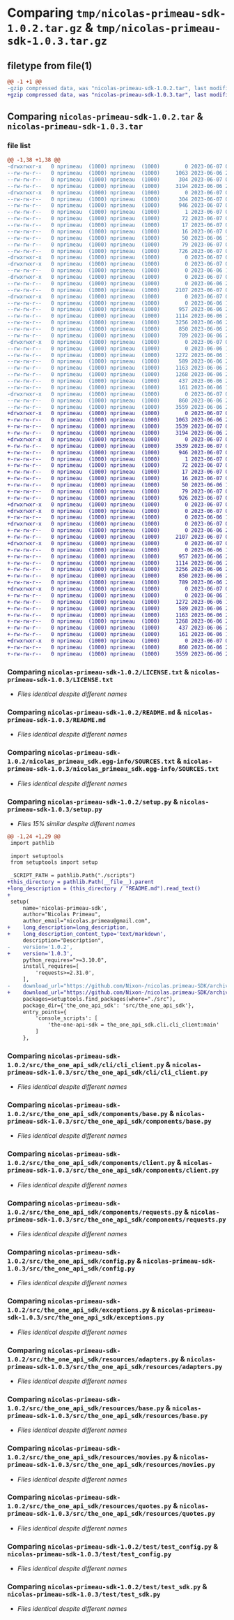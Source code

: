 # Comparing `tmp/nicolas-primeau-sdk-1.0.2.tar.gz` & `tmp/nicolas-primeau-sdk-1.0.3.tar.gz`

## filetype from file(1)

```diff
@@ -1 +1 @@
-gzip compressed data, was "nicolas-primeau-sdk-1.0.2.tar", last modified: Wed Jun  7 00:06:18 2023, max compression
+gzip compressed data, was "nicolas-primeau-sdk-1.0.3.tar", last modified: Wed Jun  7 00:13:32 2023, max compression
```

## Comparing `nicolas-primeau-sdk-1.0.2.tar` & `nicolas-primeau-sdk-1.0.3.tar`

### file list

```diff
@@ -1,38 +1,38 @@
-drwxrwxr-x   0 nprimeau  (1000) nprimeau  (1000)        0 2023-06-07 00:06:18.072636 nicolas-primeau-sdk-1.0.2/
--rw-rw-r--   0 nprimeau  (1000) nprimeau  (1000)     1063 2023-06-06 23:55:38.000000 nicolas-primeau-sdk-1.0.2/LICENSE.txt
--rw-rw-r--   0 nprimeau  (1000) nprimeau  (1000)      304 2023-06-07 00:06:18.072636 nicolas-primeau-sdk-1.0.2/PKG-INFO
--rw-rw-r--   0 nprimeau  (1000) nprimeau  (1000)     3194 2023-06-06 23:22:06.000000 nicolas-primeau-sdk-1.0.2/README.md
-drwxrwxr-x   0 nprimeau  (1000) nprimeau  (1000)        0 2023-06-07 00:06:18.068636 nicolas-primeau-sdk-1.0.2/nicolas_primeau_sdk.egg-info/
--rw-rw-r--   0 nprimeau  (1000) nprimeau  (1000)      304 2023-06-07 00:06:18.000000 nicolas-primeau-sdk-1.0.2/nicolas_primeau_sdk.egg-info/PKG-INFO
--rw-rw-r--   0 nprimeau  (1000) nprimeau  (1000)      946 2023-06-07 00:06:18.000000 nicolas-primeau-sdk-1.0.2/nicolas_primeau_sdk.egg-info/SOURCES.txt
--rw-rw-r--   0 nprimeau  (1000) nprimeau  (1000)        1 2023-06-07 00:06:18.000000 nicolas-primeau-sdk-1.0.2/nicolas_primeau_sdk.egg-info/dependency_links.txt
--rw-rw-r--   0 nprimeau  (1000) nprimeau  (1000)       72 2023-06-07 00:06:18.000000 nicolas-primeau-sdk-1.0.2/nicolas_primeau_sdk.egg-info/entry_points.txt
--rw-rw-r--   0 nprimeau  (1000) nprimeau  (1000)       17 2023-06-07 00:06:18.000000 nicolas-primeau-sdk-1.0.2/nicolas_primeau_sdk.egg-info/requires.txt
--rw-rw-r--   0 nprimeau  (1000) nprimeau  (1000)       16 2023-06-07 00:06:18.000000 nicolas-primeau-sdk-1.0.2/nicolas_primeau_sdk.egg-info/top_level.txt
--rw-rw-r--   0 nprimeau  (1000) nprimeau  (1000)       50 2023-06-06 17:04:47.000000 nicolas-primeau-sdk-1.0.2/pyproject.toml
--rw-rw-r--   0 nprimeau  (1000) nprimeau  (1000)       79 2023-06-07 00:06:18.072636 nicolas-primeau-sdk-1.0.2/setup.cfg
--rw-rw-r--   0 nprimeau  (1000) nprimeau  (1000)      726 2023-06-07 00:05:16.000000 nicolas-primeau-sdk-1.0.2/setup.py
-drwxrwxr-x   0 nprimeau  (1000) nprimeau  (1000)        0 2023-06-07 00:06:18.068636 nicolas-primeau-sdk-1.0.2/src/
-drwxrwxr-x   0 nprimeau  (1000) nprimeau  (1000)        0 2023-06-07 00:06:18.068636 nicolas-primeau-sdk-1.0.2/src/the_one_api_sdk/
--rw-rw-r--   0 nprimeau  (1000) nprimeau  (1000)        0 2023-06-06 18:36:59.000000 nicolas-primeau-sdk-1.0.2/src/the_one_api_sdk/__init__.py
-drwxrwxr-x   0 nprimeau  (1000) nprimeau  (1000)        0 2023-06-07 00:06:18.072636 nicolas-primeau-sdk-1.0.2/src/the_one_api_sdk/cli/
--rw-rw-r--   0 nprimeau  (1000) nprimeau  (1000)        0 2023-06-06 21:04:03.000000 nicolas-primeau-sdk-1.0.2/src/the_one_api_sdk/cli/__init__.py
--rw-rw-r--   0 nprimeau  (1000) nprimeau  (1000)     2107 2023-06-07 00:04:35.000000 nicolas-primeau-sdk-1.0.2/src/the_one_api_sdk/cli/cli_client.py
-drwxrwxr-x   0 nprimeau  (1000) nprimeau  (1000)        0 2023-06-07 00:06:18.072636 nicolas-primeau-sdk-1.0.2/src/the_one_api_sdk/components/
--rw-rw-r--   0 nprimeau  (1000) nprimeau  (1000)        0 2023-06-06 17:22:08.000000 nicolas-primeau-sdk-1.0.2/src/the_one_api_sdk/components/__init__.py
--rw-rw-r--   0 nprimeau  (1000) nprimeau  (1000)      957 2023-06-06 21:51:20.000000 nicolas-primeau-sdk-1.0.2/src/the_one_api_sdk/components/base.py
--rw-rw-r--   0 nprimeau  (1000) nprimeau  (1000)     1114 2023-06-06 23:47:16.000000 nicolas-primeau-sdk-1.0.2/src/the_one_api_sdk/components/client.py
--rw-rw-r--   0 nprimeau  (1000) nprimeau  (1000)     3256 2023-06-06 23:51:43.000000 nicolas-primeau-sdk-1.0.2/src/the_one_api_sdk/components/requests.py
--rw-rw-r--   0 nprimeau  (1000) nprimeau  (1000)      850 2023-06-06 23:47:16.000000 nicolas-primeau-sdk-1.0.2/src/the_one_api_sdk/config.py
--rw-rw-r--   0 nprimeau  (1000) nprimeau  (1000)      789 2023-06-06 23:47:16.000000 nicolas-primeau-sdk-1.0.2/src/the_one_api_sdk/exceptions.py
-drwxrwxr-x   0 nprimeau  (1000) nprimeau  (1000)        0 2023-06-07 00:06:18.072636 nicolas-primeau-sdk-1.0.2/src/the_one_api_sdk/resources/
--rw-rw-r--   0 nprimeau  (1000) nprimeau  (1000)        0 2023-06-06 19:15:54.000000 nicolas-primeau-sdk-1.0.2/src/the_one_api_sdk/resources/__init__.py
--rw-rw-r--   0 nprimeau  (1000) nprimeau  (1000)     1272 2023-06-06 19:58:56.000000 nicolas-primeau-sdk-1.0.2/src/the_one_api_sdk/resources/adapters.py
--rw-rw-r--   0 nprimeau  (1000) nprimeau  (1000)      589 2023-06-06 22:01:23.000000 nicolas-primeau-sdk-1.0.2/src/the_one_api_sdk/resources/base.py
--rw-rw-r--   0 nprimeau  (1000) nprimeau  (1000)     1163 2023-06-06 23:47:49.000000 nicolas-primeau-sdk-1.0.2/src/the_one_api_sdk/resources/movies.py
--rw-rw-r--   0 nprimeau  (1000) nprimeau  (1000)     1268 2023-06-06 23:47:49.000000 nicolas-primeau-sdk-1.0.2/src/the_one_api_sdk/resources/quotes.py
--rw-rw-r--   0 nprimeau  (1000) nprimeau  (1000)      437 2023-06-06 23:44:46.000000 nicolas-primeau-sdk-1.0.2/src/the_one_api_sdk/sdk.py
--rw-rw-r--   0 nprimeau  (1000) nprimeau  (1000)      161 2023-06-06 18:42:26.000000 nicolas-primeau-sdk-1.0.2/src/the_one_api_sdk/utils.py
-drwxrwxr-x   0 nprimeau  (1000) nprimeau  (1000)        0 2023-06-07 00:06:18.072636 nicolas-primeau-sdk-1.0.2/test/
--rw-rw-r--   0 nprimeau  (1000) nprimeau  (1000)      860 2023-06-06 23:47:16.000000 nicolas-primeau-sdk-1.0.2/test/test_config.py
--rw-rw-r--   0 nprimeau  (1000) nprimeau  (1000)     3559 2023-06-06 23:47:33.000000 nicolas-primeau-sdk-1.0.2/test/test_sdk.py
+drwxrwxr-x   0 nprimeau  (1000) nprimeau  (1000)        0 2023-06-07 00:13:32.667667 nicolas-primeau-sdk-1.0.3/
+-rw-rw-r--   0 nprimeau  (1000) nprimeau  (1000)     1063 2023-06-06 23:55:38.000000 nicolas-primeau-sdk-1.0.3/LICENSE.txt
+-rw-rw-r--   0 nprimeau  (1000) nprimeau  (1000)     3539 2023-06-07 00:13:32.667667 nicolas-primeau-sdk-1.0.3/PKG-INFO
+-rw-rw-r--   0 nprimeau  (1000) nprimeau  (1000)     3194 2023-06-06 23:22:06.000000 nicolas-primeau-sdk-1.0.3/README.md
+drwxrwxr-x   0 nprimeau  (1000) nprimeau  (1000)        0 2023-06-07 00:13:32.667667 nicolas-primeau-sdk-1.0.3/nicolas_primeau_sdk.egg-info/
+-rw-rw-r--   0 nprimeau  (1000) nprimeau  (1000)     3539 2023-06-07 00:13:32.000000 nicolas-primeau-sdk-1.0.3/nicolas_primeau_sdk.egg-info/PKG-INFO
+-rw-rw-r--   0 nprimeau  (1000) nprimeau  (1000)      946 2023-06-07 00:13:32.000000 nicolas-primeau-sdk-1.0.3/nicolas_primeau_sdk.egg-info/SOURCES.txt
+-rw-rw-r--   0 nprimeau  (1000) nprimeau  (1000)        1 2023-06-07 00:13:32.000000 nicolas-primeau-sdk-1.0.3/nicolas_primeau_sdk.egg-info/dependency_links.txt
+-rw-rw-r--   0 nprimeau  (1000) nprimeau  (1000)       72 2023-06-07 00:13:32.000000 nicolas-primeau-sdk-1.0.3/nicolas_primeau_sdk.egg-info/entry_points.txt
+-rw-rw-r--   0 nprimeau  (1000) nprimeau  (1000)       17 2023-06-07 00:13:32.000000 nicolas-primeau-sdk-1.0.3/nicolas_primeau_sdk.egg-info/requires.txt
+-rw-rw-r--   0 nprimeau  (1000) nprimeau  (1000)       16 2023-06-07 00:13:32.000000 nicolas-primeau-sdk-1.0.3/nicolas_primeau_sdk.egg-info/top_level.txt
+-rw-rw-r--   0 nprimeau  (1000) nprimeau  (1000)       50 2023-06-06 17:04:47.000000 nicolas-primeau-sdk-1.0.3/pyproject.toml
+-rw-rw-r--   0 nprimeau  (1000) nprimeau  (1000)       79 2023-06-07 00:13:32.667667 nicolas-primeau-sdk-1.0.3/setup.cfg
+-rw-rw-r--   0 nprimeau  (1000) nprimeau  (1000)      926 2023-06-07 00:12:33.000000 nicolas-primeau-sdk-1.0.3/setup.py
+drwxrwxr-x   0 nprimeau  (1000) nprimeau  (1000)        0 2023-06-07 00:13:32.667667 nicolas-primeau-sdk-1.0.3/src/
+drwxrwxr-x   0 nprimeau  (1000) nprimeau  (1000)        0 2023-06-07 00:13:32.667667 nicolas-primeau-sdk-1.0.3/src/the_one_api_sdk/
+-rw-rw-r--   0 nprimeau  (1000) nprimeau  (1000)        0 2023-06-06 18:36:59.000000 nicolas-primeau-sdk-1.0.3/src/the_one_api_sdk/__init__.py
+drwxrwxr-x   0 nprimeau  (1000) nprimeau  (1000)        0 2023-06-07 00:13:32.667667 nicolas-primeau-sdk-1.0.3/src/the_one_api_sdk/cli/
+-rw-rw-r--   0 nprimeau  (1000) nprimeau  (1000)        0 2023-06-06 21:04:03.000000 nicolas-primeau-sdk-1.0.3/src/the_one_api_sdk/cli/__init__.py
+-rw-rw-r--   0 nprimeau  (1000) nprimeau  (1000)     2107 2023-06-07 00:04:35.000000 nicolas-primeau-sdk-1.0.3/src/the_one_api_sdk/cli/cli_client.py
+drwxrwxr-x   0 nprimeau  (1000) nprimeau  (1000)        0 2023-06-07 00:13:32.667667 nicolas-primeau-sdk-1.0.3/src/the_one_api_sdk/components/
+-rw-rw-r--   0 nprimeau  (1000) nprimeau  (1000)        0 2023-06-06 17:22:08.000000 nicolas-primeau-sdk-1.0.3/src/the_one_api_sdk/components/__init__.py
+-rw-rw-r--   0 nprimeau  (1000) nprimeau  (1000)      957 2023-06-06 21:51:20.000000 nicolas-primeau-sdk-1.0.3/src/the_one_api_sdk/components/base.py
+-rw-rw-r--   0 nprimeau  (1000) nprimeau  (1000)     1114 2023-06-06 23:47:16.000000 nicolas-primeau-sdk-1.0.3/src/the_one_api_sdk/components/client.py
+-rw-rw-r--   0 nprimeau  (1000) nprimeau  (1000)     3256 2023-06-06 23:51:43.000000 nicolas-primeau-sdk-1.0.3/src/the_one_api_sdk/components/requests.py
+-rw-rw-r--   0 nprimeau  (1000) nprimeau  (1000)      850 2023-06-06 23:47:16.000000 nicolas-primeau-sdk-1.0.3/src/the_one_api_sdk/config.py
+-rw-rw-r--   0 nprimeau  (1000) nprimeau  (1000)      789 2023-06-06 23:47:16.000000 nicolas-primeau-sdk-1.0.3/src/the_one_api_sdk/exceptions.py
+drwxrwxr-x   0 nprimeau  (1000) nprimeau  (1000)        0 2023-06-07 00:13:32.667667 nicolas-primeau-sdk-1.0.3/src/the_one_api_sdk/resources/
+-rw-rw-r--   0 nprimeau  (1000) nprimeau  (1000)        0 2023-06-06 19:15:54.000000 nicolas-primeau-sdk-1.0.3/src/the_one_api_sdk/resources/__init__.py
+-rw-rw-r--   0 nprimeau  (1000) nprimeau  (1000)     1272 2023-06-06 19:58:56.000000 nicolas-primeau-sdk-1.0.3/src/the_one_api_sdk/resources/adapters.py
+-rw-rw-r--   0 nprimeau  (1000) nprimeau  (1000)      589 2023-06-06 22:01:23.000000 nicolas-primeau-sdk-1.0.3/src/the_one_api_sdk/resources/base.py
+-rw-rw-r--   0 nprimeau  (1000) nprimeau  (1000)     1163 2023-06-06 23:47:49.000000 nicolas-primeau-sdk-1.0.3/src/the_one_api_sdk/resources/movies.py
+-rw-rw-r--   0 nprimeau  (1000) nprimeau  (1000)     1268 2023-06-06 23:47:49.000000 nicolas-primeau-sdk-1.0.3/src/the_one_api_sdk/resources/quotes.py
+-rw-rw-r--   0 nprimeau  (1000) nprimeau  (1000)      437 2023-06-06 23:44:46.000000 nicolas-primeau-sdk-1.0.3/src/the_one_api_sdk/sdk.py
+-rw-rw-r--   0 nprimeau  (1000) nprimeau  (1000)      161 2023-06-06 18:42:26.000000 nicolas-primeau-sdk-1.0.3/src/the_one_api_sdk/utils.py
+drwxrwxr-x   0 nprimeau  (1000) nprimeau  (1000)        0 2023-06-07 00:13:32.667667 nicolas-primeau-sdk-1.0.3/test/
+-rw-rw-r--   0 nprimeau  (1000) nprimeau  (1000)      860 2023-06-06 23:47:16.000000 nicolas-primeau-sdk-1.0.3/test/test_config.py
+-rw-rw-r--   0 nprimeau  (1000) nprimeau  (1000)     3559 2023-06-06 23:47:33.000000 nicolas-primeau-sdk-1.0.3/test/test_sdk.py
```

### Comparing `nicolas-primeau-sdk-1.0.2/LICENSE.txt` & `nicolas-primeau-sdk-1.0.3/LICENSE.txt`

 * *Files identical despite different names*

### Comparing `nicolas-primeau-sdk-1.0.2/README.md` & `nicolas-primeau-sdk-1.0.3/README.md`

 * *Files identical despite different names*

### Comparing `nicolas-primeau-sdk-1.0.2/nicolas_primeau_sdk.egg-info/SOURCES.txt` & `nicolas-primeau-sdk-1.0.3/nicolas_primeau_sdk.egg-info/SOURCES.txt`

 * *Files identical despite different names*

### Comparing `nicolas-primeau-sdk-1.0.2/setup.py` & `nicolas-primeau-sdk-1.0.3/setup.py`

 * *Files 15% similar despite different names*

```diff
@@ -1,24 +1,29 @@
 import pathlib
 
 import setuptools
 from setuptools import setup
 
 _SCRIPT_PATH = pathlib.Path("./scripts")
+this_directory = pathlib.Path(__file__).parent
+long_description = (this_directory / "README.md").read_text()
+
 setup(
     name='nicolas-primeau-sdk',
     author="Nicolas Primeau",
     author_email="nicolas.primeau@gmail.com",
+    long_description=long_description,
+    long_description_content_type='text/markdown',
     description="Description",
-    version='1.0.2',
+    version='1.0.3',
     python_requires=">=3.10.0",
     install_requires=[
         'requests>=2.31.0',
     ],
-    download_url="https://github.com/Nixon-/nicolas.primeau-SDK/archive/refs/tags/1.0.2.tar.gz",
+    download_url="https://github.com/Nixon-/nicolas.primeau-SDK/archive/refs/tags/1.0.3.tar.gz",
     packages=setuptools.find_packages(where="./src"),
     package_dir={'the_one_api_sdk': 'src/the_one_api_sdk'},
     entry_points={
         'console_scripts': [
             'the-one-api-sdk = the_one_api_sdk.cli.cli_client:main'
         ]
     },
```

### Comparing `nicolas-primeau-sdk-1.0.2/src/the_one_api_sdk/cli/cli_client.py` & `nicolas-primeau-sdk-1.0.3/src/the_one_api_sdk/cli/cli_client.py`

 * *Files identical despite different names*

### Comparing `nicolas-primeau-sdk-1.0.2/src/the_one_api_sdk/components/base.py` & `nicolas-primeau-sdk-1.0.3/src/the_one_api_sdk/components/base.py`

 * *Files identical despite different names*

### Comparing `nicolas-primeau-sdk-1.0.2/src/the_one_api_sdk/components/client.py` & `nicolas-primeau-sdk-1.0.3/src/the_one_api_sdk/components/client.py`

 * *Files identical despite different names*

### Comparing `nicolas-primeau-sdk-1.0.2/src/the_one_api_sdk/components/requests.py` & `nicolas-primeau-sdk-1.0.3/src/the_one_api_sdk/components/requests.py`

 * *Files identical despite different names*

### Comparing `nicolas-primeau-sdk-1.0.2/src/the_one_api_sdk/config.py` & `nicolas-primeau-sdk-1.0.3/src/the_one_api_sdk/config.py`

 * *Files identical despite different names*

### Comparing `nicolas-primeau-sdk-1.0.2/src/the_one_api_sdk/exceptions.py` & `nicolas-primeau-sdk-1.0.3/src/the_one_api_sdk/exceptions.py`

 * *Files identical despite different names*

### Comparing `nicolas-primeau-sdk-1.0.2/src/the_one_api_sdk/resources/adapters.py` & `nicolas-primeau-sdk-1.0.3/src/the_one_api_sdk/resources/adapters.py`

 * *Files identical despite different names*

### Comparing `nicolas-primeau-sdk-1.0.2/src/the_one_api_sdk/resources/base.py` & `nicolas-primeau-sdk-1.0.3/src/the_one_api_sdk/resources/base.py`

 * *Files identical despite different names*

### Comparing `nicolas-primeau-sdk-1.0.2/src/the_one_api_sdk/resources/movies.py` & `nicolas-primeau-sdk-1.0.3/src/the_one_api_sdk/resources/movies.py`

 * *Files identical despite different names*

### Comparing `nicolas-primeau-sdk-1.0.2/src/the_one_api_sdk/resources/quotes.py` & `nicolas-primeau-sdk-1.0.3/src/the_one_api_sdk/resources/quotes.py`

 * *Files identical despite different names*

### Comparing `nicolas-primeau-sdk-1.0.2/test/test_config.py` & `nicolas-primeau-sdk-1.0.3/test/test_config.py`

 * *Files identical despite different names*

### Comparing `nicolas-primeau-sdk-1.0.2/test/test_sdk.py` & `nicolas-primeau-sdk-1.0.3/test/test_sdk.py`

 * *Files identical despite different names*


